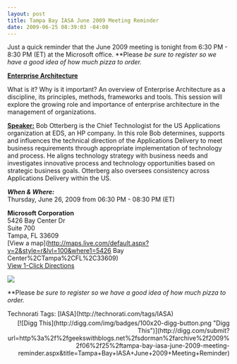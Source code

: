```yaml
---
layout: post
title: Tampa Bay IASA June 2009 Meeting Reminder
date: 2009-06-25 08:39:03 -04:00
---
```


Just a quick reminder that the June 2009 meeting is tonight from 6:30 PM - 8:30 PM (ET) at the Microsoft office. **Please *be sure to register *so we have a good idea of how much pizza to order.**

**<u>Enterprise Architecture</u>**

What is it? Why is it important? An overview of Enterprise Architecture as a discipline, its principles, methods, frameworks and tools. This session will explore the growing role and importance of enterprise architecture in the management of organizations.

**<u>Speaker:</u>** Bob Otterberg is the Chief Technologist for the US Applications organization at EDS, an HP company. In this role Bob determines, supports and influences the technical direction of the Applications Delivery to meet business requirements through appropriate implementation of technology and process. He aligns technology strategy with business needs and investigates innovative process and technology opportunities based on strategic business goals. Otterberg also oversees consistency across Applications Delivery within the US.

***When & Where:***       
Thursday, June 26, 2009 from 06:30 PM - 08:30 PM (ET)

**Microsoft Corporation**       
5426 Bay Center Dr       
Suite 700       
Tampa, FL 33609       
[View a map](http://maps.live.com/default.aspx?v=2&style=r&lvl=100&where1=5426 Bay Center%2CTampa%2CFL%2C33609)       
[View 1-Click Directions](http://maps.live.com/OneClickDirections.aspx?rtp=%7epos.nnqny183nq2s_5426+Bay+Center+Dr%2c+Tampa%2c+FL+33609-3444___a_&rsd=27.9743215441704_-82.5470289587975_AS0iCSAOAAAAErGYACUBAAA%3d_the+north+(via+Eisenhower+Blvd+%2f+Veterans+Expy+%2f+SR-589+Toll+S)%7e27.9197090864182_-82.6097685098648_AS0iCSAOAAAAGLGYAEMAAAA%3d_the+south+(via+Howard+Frankland+Bridge+N+%2f+I-275)%7e27.9653710126877_-82.4390405416489_AS0iCSAOAAAAFrGYALwAAAA%3d_the+east+(via+I-4)%7e27.9732406139374_-82.5905799865723_AS0iCSAOAAAAErGYAH8AAAA%3d_the+west+(via+W+Courtney+Campbell+Causeway+%2f+SR-60)&mkt=en-us&FORM=LLMP)

[![](http://www.eventbrite.com/img/btn_ext/register_now.gif)](http://www.eventbrite.com/event/175217079/scottdorman)

**Please *be sure to register *so we have a good idea of how much pizza to order.**
  <div style="padding-bottom: 0px; margin: 0px; padding-left: 0px; padding-right: 0px; display: inline; float: none; padding-top: 0px" id="scid:0767317B-992E-4b12-91E0-4F059A8CECA8:5b395ad5-b652-49ff-9e02-944c94dfcad2" class="wlWriterSmartContent">Technorati Tags: [IASA](http://technorati.com/tags/IASA)</div><div class="wlWriterHeaderFooter" style="text-align:right; margin:0px; padding:4px 0px 4px 0px;">[![Digg This](http://digg.com/img/badges/100x20-digg-button.png "Digg This")](http://digg.com/submit?url=http%3a%2f%2fgeekswithblogs.net%2fsdorman%2farchive%2f2009%2f06%2f25%2ftampa-bay-iasa-june-2009-meeting-reminder.aspx&title=Tampa+Bay+IASA+June+2009+Meeting+Reminder)</div>
